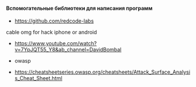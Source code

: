 #### Вспомогательные библиотеки для написания программ

- https://github.com/redcode-labs

cable omg for hack iphone or android

- https://www.youtube.com/watch?v=7YpJQT55_Y8&ab_channel=DavidBombal

- owasp
- https://cheatsheetseries.owasp.org/cheatsheets/Attack_Surface_Analysis_Cheat_Sheet.html
